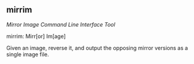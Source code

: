 ## mirrim

_Mirror Image Command Line Interface Tool_

mirrim: Mirr[or] Im[age]

Given an image, reverse it, and output the opposing mirror versions as a single image file.
